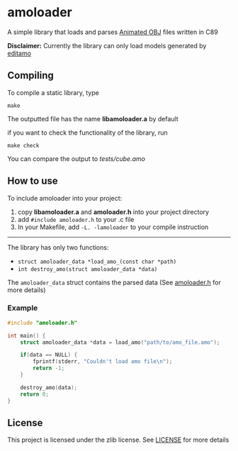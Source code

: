 # amoloader
A simple library that loads and parses [Animated OBJ](https://github.com/lmarz/animated_obj) files written in C89  

**Disclaimer:** Currently the library can only load models generated by [editamo](https://github.com/lmarz/editamo)

## Compiling
To compile a static library, type
```
make
```
The outputted file has the name **libamoloader.a** by default

if you want to check the functionality of the library, run
```
make check
```
You can compare the output to *tests/cube.amo*
## How to use
To include amoloader into your project:
1. copy **libamoloader.a** and **amoloader.h** into your project directory
2. add `#include amoloader.h` to your .c file
3. In your Makefile, add `-L. -lamoloader` to your compile instruction
___
The library has only two functions:
- `struct amoloader_data *load_amo_(const char *path)`
- `int destroy_amo(struct amoloader_data *data)`

The `amoloader_data` struct contains the parsed data (See [amoloader.h](amoloader.h) for more details)
### Example
```c
#include "amoloader.h"

int main() {
    struct amoloader_data *data = load_amo("path/to/amo_file.amo");

    if(data == NULL) {
        fprintf(stderr, "Couldn't load amo file\n");
        return -1;
    }

    destroy_amo(data);
    return 0;
}
```
## License
This project is licensed under the zlib license. See [LICENSE](LICENSE) for more details

